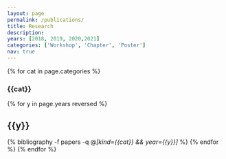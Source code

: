 ```yaml
---
layout: page
permalink: /publications/
title: Research
description: 
years: [2018, 2019, 2020,2021]
categories: ['Workshop', 'Chapter', 'Poster']
nav: true
---
```


<div class="publications">

{% for cat in page.categories  %}
	<h3>{{cat}}</h3>
	{% for y in page.years reversed  %}
		<h2 class="year">{{y}}</h2>
		{% bibliography -f papers -q @*[kind={{cat}} && year={{y}}]* %}
	{% endfor %}
{% endfor %}

</div>
